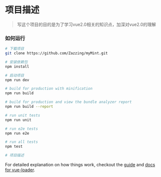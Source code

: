 # 项目描述

> 写这个项目的目的是为了学习vue2.0相关的知识点，加深对vue2.0的理解

### 如何运行

``` bash
# 下载项目
git clone https://github.com/Zazzing/myMint.git

# 安装依赖包
npm install

# 启动项目
npm run dev

# build for production with minification
npm run build

# build for production and view the bundle analyzer report
npm run build --report

# run unit tests
npm run unit

# run e2e tests
npm run e2e

# run all tests
npm test
```

``` bash
# 项目描述

```

For detailed explanation on how things work, checkout the [guide](http://vuejs-templates.github.io/webpack/) and [docs for vue-loader](http://vuejs.github.io/vue-loader).
